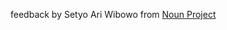 feedback by Setyo Ari Wibowo from <a href="https://thenounproject.com/browse/icons/term/feedback/" target="_blank" title="feedback Icons">Noun Project</a>
